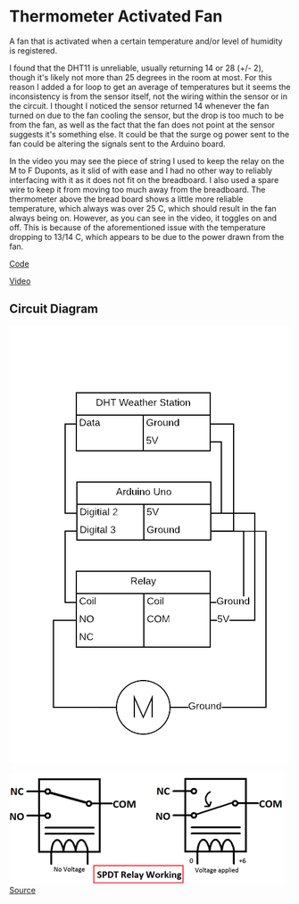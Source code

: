 # Thermometer Activated Fan
 
A fan that is activated when a certain temperature and/or level of humidity is registered.
 
I found that the DHT11 is unreliable, usually returning 14 or 28 (+/- 2), though it's likely not more than 25 degrees in the room at most. 
For this reason I added a for loop to get an average of temperatures but it seems the inconsistency is from the sensor itself, not the wiring within the sensor or in the circuit. 
I thought I noticed the sensor returned 14 whenever the fan turned on due to the fan cooling the sensor, but the drop is too much to be from the fan, as well as the fact that the fan does not point at the sensor suggests it's something else. It could be that the surge og power sent to the fan could be altering the signals sent to the Arduino board.
 
In the video you may see the piece of string I used to keep the relay on the M to F Duponts, as it slid of with ease and I had no other way to reliably interfacing with it as it does not fit on the breadboard. I also used a spare wire to keep it from moving too much away from the breadboard. The thermometer above the bread board shows a little more reliable temperature, which always was over 25 C, which should result in the fan always being on. However, as you can see in the video, it toggles on and off. This is because of the aforementioned issue with the temperature dropping to 13/14 C, which appears to be due to the power drawn from the fan.
 
[Code](./thermometer-activated-fan.ino)
 
[Video](./thermometer-activated-fan.mp4)
 
## Circuit Diagram
 
![Circuit Diagram](./thermometer-activated-fan.png)

![Relay Schematics](relay-schematics.gif) [Source](https://circuitdigest.com/article/relay-working-types-operation-applications)